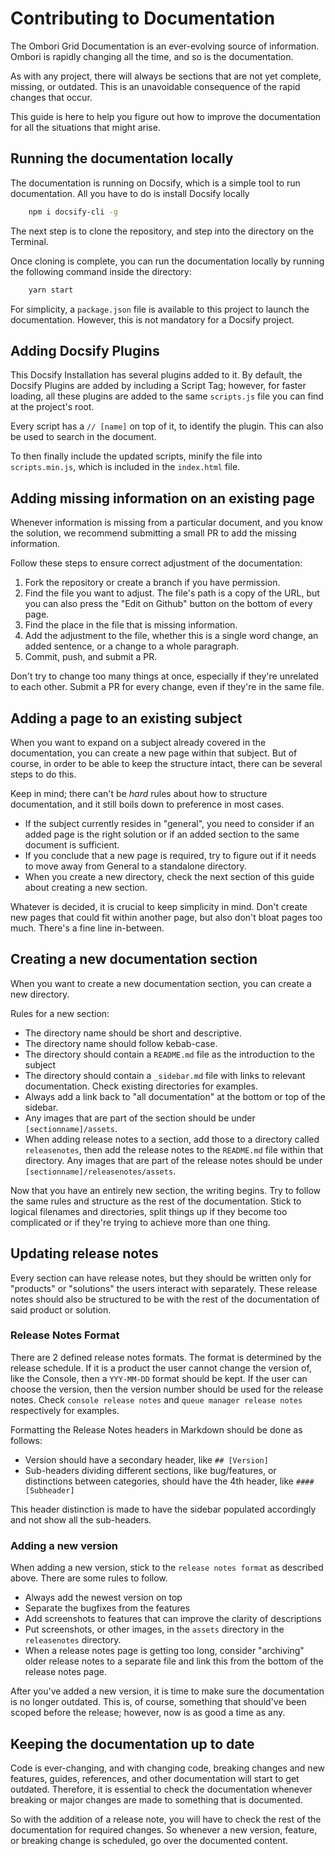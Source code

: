 # Contributing to Documentation
The Ombori Grid Documentation is an ever-evolving source of information. Ombori is rapidly changing all the time, and so is the documentation.

As with any project, there will always be sections that are not yet complete, missing, or outdated. This is an unavoidable consequence of the rapid changes that occur.

This guide is here to help you figure out how to improve the documentation for all the situations that might arise.

## Running the documentation locally
The documentation is running on Docsify, which is a simple tool to run documentation. All you have to do is install Docsify locally

```bash
    npm i docsify-cli -g
```

The next step is to clone the repository, and step into the directory on the Terminal.

Once cloning is complete, you can run the documentation locally by running the following command inside the directory:

```bash
    yarn start
```

For simplicity, a `package.json` file is available to this project to launch the documentation. However, this is not mandatory for a Docsify project. 

## Adding Docsify Plugins
This Docsify Installation has several plugins added to it. By default, the Docsify Plugins are added by including a Script Tag; however, for faster loading, all these plugins are added to the same `scripts.js` file you can find at the project's root. 

Every script has a `// [name]` on top of it, to identify the plugin. This can also be used to search in the document.

To then finally include the updated scripts, minify the file into `scripts.min.js`, which is included in the `index.html` file.


## Adding missing information on an existing page
Whenever information is missing from a particular document, and you know the solution, we recommend submitting a small PR to add the missing information. 

Follow these steps to ensure correct adjustment of the documentation:

1. Fork the repository or create a branch if you have permission.
2. Find the file you want to adjust. The file's path is a copy of the URL, but you can also press the "Edit on Github" button on the bottom of every page.
3. Find the place in the file that is missing information. 
4. Add the adjustment to the file, whether this is a single word change, an added sentence, or a change to a whole paragraph.
5. Commit, push, and submit a PR.

Don't try to change too many things at once, especially if they're unrelated to each other. Submit a PR for every change, even if they're in the same file. 
## Adding a page to an existing subject
When you want to expand on a subject already covered in the documentation, you can create a new page within that subject. But of course, in order to be able to keep the structure intact, there can be several steps to do this.

Keep in mind; there can't be *hard* rules about how to structure documentation, and it still boils down to preference in most cases.

- If the subject currently resides in "general", you need to consider if an added page is the right solution or if an added section to the same document is sufficient.
- If you conclude that a new page is required, try to figure out if it needs to move away from General to a standalone directory.
- When you create a new directory, check the next section of this guide about creating a new section.

Whatever is decided, it is crucial to keep simplicity in mind. Don't create new pages that could fit within another page, but also don't bloat pages too much. There's a fine line in-between. 

## Creating a new documentation section
When you want to create a new documentation section, you can create a new directory.

Rules for a new section:
- The directory name should be short and descriptive.
- The directory name should follow kebab-case.
- The directory should contain a `README.md` file as the introduction to the subject
- The directory should contain a `_sidebar.md` file with links to relevant documentation. Check existing directories for examples. 
- Always add a link back to "all documentation" at the bottom or top of the sidebar.
- Any images that are part of the section should be under `[sectionname]/assets`.
- When adding release notes to a section, add those to a directory called `releasenotes`, then add the release notes to the `README.md` file within that directory. Any images that are part of the release notes should be under `[sectionname]/releasenotes/assets`.

Now that you have an entirely new section, the writing begins. Try to follow the same rules and structure as the rest of the documentation. Stick to logical filenames and directories, split things up if they become too complicated or if they're trying to achieve more than one thing.

## Updating release notes
Every section can have release notes, but they should be written only for "products" or "solutions" the users interact with separately. These release notes should also be structured to be with the rest of the documentation of said product or solution.

### Release Notes Format
There are 2 defined release notes formats. The format is determined by the release schedule. If it is a product the user cannot change the version of, like the Console, then a `YYY-MM-DD` format should be kept. If the user can choose the version, then the version number should be used for the release notes. Check `console release notes` and `queue manager release notes` respectively for examples.

Formatting the Release Notes headers in Markdown should be done as follows:

- Version should have a secondary header, like `## [Version]`
- Sub-headers dividing different sections, like bug/features, or distinctions between categories, should have the 4th header, like `#### [Subheader]`

This header distinction is made to have the sidebar populated accordingly and not show all the sub-headers.

### Adding a new version
When adding a new version, stick to the `release notes format` as described above. There are some rules to follow.

- Always add the newest version on top
- Separate the bugfixes from the features
- Add screenshots to features that can improve the clarity of descriptions
- Put screenshots, or other images, in the `assets` directory in the `releasenotes` directory.
- When a release notes page is getting too long, consider "archiving" older release notes to a separate file and link this from the bottom of the release notes page.

After you've added a new version, it is time to make sure the documentation is no longer outdated. This is, of course, something that should've been scoped before the release; however, now is as good a time as any.

## Keeping the documentation up to date
Code is ever-changing, and with changing code, breaking changes and new features, guides, references, and other documentation will start to get outdated. Therefore, it is essential to check the documentation whenever breaking or major changes are made to something that is documented.

So with the addition of a release note, you will have to check the rest of the documentation for required changes. So whenever a new version, feature, or breaking change is scheduled, go over the documented content.


